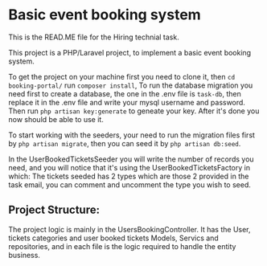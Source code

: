 # Basic event booking system

This is the READ.ME file for the Hiring technial task.

This project is a PHP/Laravel project, to implement a basic event booking system.

To get the project on your machine first you need to clone it, then `cd booking-portal/`
run `composer install`,
To run the database migration you need first to create a database, the one in the .env file is `task-db`, then replace it in the .env file and write your mysql username and password.
Then run `php artisan key:generate` to geneate your key.
After it's done you now should be able to use it.

To start working with the seeders, your need to run the migration files first by `php artisan migrate`, then you can seed it by `php artisan db:seed`.

In the UserBookedTicketsSeeder you will write the number of records you need, and you will notice that it's using the UserBookedTicketsFactory in which:
The tickets seeded has 2 types which are those 2 provided in the task email, you can comment and uncomment the type you wish to seed.

Project Structure:
------------------

The project logic is mainly in the UsersBookingController. It has the User, tickets categories and user booked tickets Models, Servics and repositories, and in each file is the logic required to handle the entity business.
